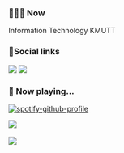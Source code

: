 <h3>👨🏽‍🎓 Now</h3>
<p>Information Technology KMUTT</p>

<h3>📝Social links</h3>

[<img src="https://img.shields.io/badge/instagram-%23E4405F.svg?&style=for-the-badge&logo=instagram&logoColor=white">](https://www.instagram.com/sarxnyu/)
[<img src="https://img.shields.io/badge/behance-%231877F2.svg?&style=for-the-badge&logo=behance&logoColor=white">](https://www.behance.net/ssarunyu04)

<h3>🎵 Now playing...</h3>

[![spotify-github-profile](https://spotify-github-profile.vercel.app/api/view?uid=31ob4jzsy577re3dbbmtrz5e6fty&cover_image=true&theme=natemoo-re&bar_color=5bc157&bar_color_cover=false)](https://spotify-github-profile.vercel.app/api/view?uid=31ob4jzsy577re3dbbmtrz5e6fty&redirect=true)

<a href="https://github.com/ssarunyu/github-readme-stats">
  <img align="center" src="https://github-readme-stats.vercel.app/api?username=ssarunyu&show_icons=true&theme=calm" />
</a>
  
<br>
<br>
  
<a href="https://github.com/anuraghazra/ssarunyu">
  <img align="center" src="https://github-readme-stats.vercel.app/api/top-langs/?username=ssarunyu&layout=compact" />
</a>

